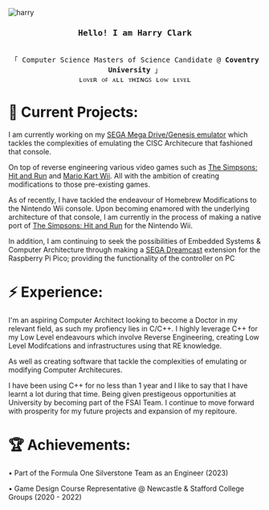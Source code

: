 ![harry](https://user-images.githubusercontent.com/107435091/222869560-e5fa2295-43ee-4fa5-9fbe-89614cb2d5b5.png)

<h3 align="center"><samp>Hello! I am <b><a rel="nofollow noopener noreferrer" target="_blank"> Harry Clark</a></b></samp></h3>
<p align="center"><br>
  <samp>
    「 Computer Science Masters of Science Candidate @ <b>Coventry University</b> 」<br>
    ʟᴏᴠᴇʀ ᴏꜰ ᴀʟʟ ᴛʜɪɴɢꜱ ʟᴏᴡ ʟᴇᴠᴇʟ
  </samp>
</p>

# 🔭 Current Projects:

I am currently working on my [SEGA Mega Drive/Genesis emulator](https://github.com/hazzaaclark/MD68000)
which tackles the complexities of emulating the CISC Architecure
that fashioned that console. 

On top of reverse engineering various video games such as [The Simpsons: Hit and Run](https://github.com/hazzaaclark/donut_wii)
and [Mario Kart Wii](https://github.com/hazzaaclark/mkw-data). All with the ambition of creating modifications to those pre-existing games.

As of recently, I have tackled the endeavour of Homebrew Modifications to the Nintendo Wii console.
Upon becoming enamored with the underlying architecture of that console, I am currently in the process of making
a native port of [The Simpsons: Hit and Run](https://github.com/hazzaaclark/donut_wii) for the Nintendo Wii.

In addition, I am continuing to seek the possibilities of Embedded Systems & Computer Architecture through
making a [SEGA Dreamcast](https://github.com/hazzaaclark/DreamPi)  extension for the Raspberry Pi Pico; providing the functionality of the controller on PC

# ⚡️ Experience:

I'm an aspiring Computer Architect looking to become a Doctor in my relevant field, as such my profiency lies in C/C++. I highly leverage C++ for my Low Level endeavours 
which involve Reverse Engineering, creating Low Level Modifcations and infrastructures using that RE knowledge.

As well as creating software that tackle the complexities of emulating or modifying Computer Architecures.

I have been using C++ for no less than 1 year and I like to say that I have learnt a lot during that time.
Being given prestigeous opportunities at University by becoming part of the FSAI Team.
I continue to move forward with prosperity for my future projects and expansion of my repitoure.

# 🏆 Achievements:

• Part of the Formula One Silverstone Team as an Engineer (2023)

• Game Design Course Representative @ Newcastle & Stafford College Groups (2020 - 2022)

